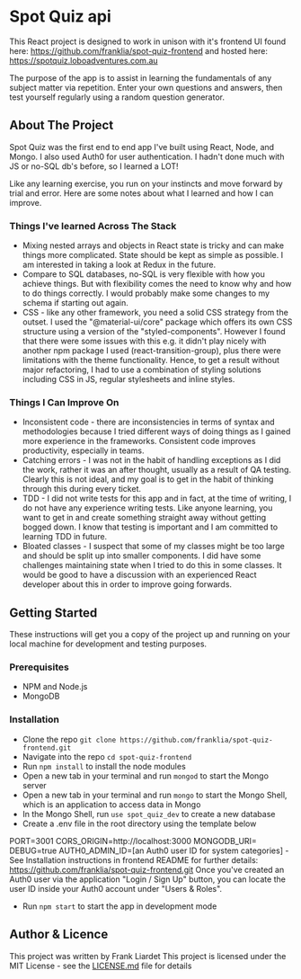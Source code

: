 # Spot Quiz api

This React project is designed to work in unison with it's frontend UI found here: https://github.com/franklia/spot-quiz-frontend and hosted here: https://spotquiz.loboadventures.com.au

The purpose of the app is to assist in learning the fundamentals of any subject matter via repetition. Enter your own questions and answers, then test yourself regularly using a random question generator.

## About The Project

Spot Quiz was the first end to end app I've built using React, Node, and Mongo. I also used Auth0 for user authentication. I hadn't done much with JS or no-SQL db's before, so I learned a LOT!

Like any learning exercise, you run on your instincts and move forward by trial and error. Here are some notes about what I learned and how I can improve.

### Things I've learned Across The Stack

- Mixing nested arrays and objects in React state is tricky and can make things more complicated. State should be kept as simple as possible. I am interested in taking a look at Redux in the future.
- Compare to SQL databases, no-SQL is very flexible with how you achieve things. But with flexibility comes the need to know why and how to do things correctly. I would probably make some changes to my schema if starting out again.
- CSS - like any other framework, you need a solid CSS strategy from the outset. I used the "@material-ui/core" package which offers its own CSS structure using a version of the "styled-components". However I found that there were some issues with this e.g. it didn't play nicely with another npm package I used (react-transition-group), plus there were limitations with the theme functionality. Hence, to get a result without major refactoring, I had to use a combination of styling solutions including CSS in JS, regular stylesheets and inline styles.

### Things I Can Improve On

- Inconsistent code - there are inconsistencies in terms of syntax and methodologies because I tried different ways of doing things as I gained more experience in the frameworks. Consistent code improves productivity, especially in teams.
- Catching errors - I was not in the habit of handling exceptions as I did the work, rather it was an after thought, usually as a result of QA testing. Clearly this is not ideal, and my goal is to get in the habit of thinking through this during every ticket.
- TDD - I did not write tests for this app and in fact, at the time of writing, I do not have any experience writing tests. Like anyone learning, you want to get in and create something straight away without getting bogged down. I know that testing is important and I am committed to learning TDD in future.
- Bloated classes - I suspect that some of my classes might be too large and should be split up into smaller components. I did have some challenges maintaining state when I tried to do this in some classes. It would be good to have a discussion with an experienced React developer about this in order to improve going forwards.

## Getting Started

These instructions will get you a copy of the project up and running on your local machine for development and testing purposes.

### Prerequisites

- NPM and Node.js
- MongoDB

### Installation

- Clone the repo `git clone https://github.com/franklia/spot-quiz-frontend.git`
- Navigate into the repo `cd spot-quiz-frontend`
- Run `npm install` to install the node modules
- Open a new tab in your terminal and run `mongod` to start the Mongo server
- Open a new tab in your terminal and run `mongo` to start the Mongo Shell, which is an application to access data in Mongo
- In the Mongo Shell, run `use spot_quiz_dev` to create a new database
- Create a .env file in the root directory using the template below

PORT=3001
CORS_ORIGIN=http://localhost:3000
MONGODB_URI=<enter your own mongoDB uri>
DEBUG=true
AUTH0_ADMIN_ID=[an Auth0 user ID for system categories] - See Installation instructions in frontend README for further details: https://github.com/franklia/spot-quiz-frontend.git Once you've created an Auth0 user via the application "Login / Sign Up" button, you can locate the user ID inside your Auth0 account under "Users & Roles".

- Run `npm start` to start the app in development mode

## Author & Licence

This project was written by Frank Liardet
This project is licensed under the MIT License - see the [LICENSE.md](LICENSE.md) file for details
